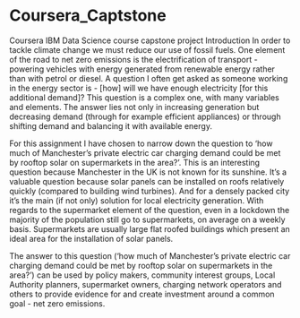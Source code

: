 # Coursera_Captstone
Coursera IBM Data Science course capstone project 
Introduction 
In order to tackle climate change we must reduce our use of fossil fuels. One element of the road to net zero emissions is the electrification of transport - powering vehicles with energy generated from renewable energy rather than with petrol or diesel. A question I often get asked as someone working in the energy sector is - [how] will we have enough electricity [for this additional demand]? This question is a complex one, with many variables and elements. The answer lies not only in increasing generation but decreasing demand (through for example efficient appliances) or through shifting demand and balancing it with available energy. 

For this assignment I have chosen to narrow down the question to ‘how much of Manchester’s private electric car charging demand could be met by rooftop solar on supermarkets in the area?’. This is an interesting question because Manchester in the UK is not known for its sunshine. It’s a valuable question because solar panels can be installed on roofs relatively quickly (compared to building wind turbines). And for a densely packed city it’s the main (if not only) solution for local electricity generation. With regards to the supermarket element of the question, even in a lockdown the majority of the population still go to supermarkets, on average on a weekly basis. Supermarkets are usually large flat roofed buildings which present an ideal area for the installation of solar panels. 

The answer to this question (‘how much of Manchester’s private electric car charging demand could be met by rooftop solar on supermarkets in the area?’) can be used by policy makers, community interest groups, Local Authority planners, supermarket owners, charging network operators and others to provide evidence for and create investment around a common goal - net zero emissions.
